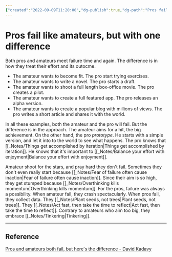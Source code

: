 ```yaml
---
{"created":"2022-09-09T11:20:00","dg-publish":true,"dg-path":"Pros fail like amateurs, but with one difference.md","permalink":"/pros-fail-like-amateurs-but-with-one-difference/","dgPassFrontmatter":true,"updated":"2024-12-22T16:24:09.249+01:00"}
---
```


# Pros fail like amateurs, but with one difference
Both pros and amateurs meet failure time and again. The difference is in how they treat their effort and its outocme.
- The amateur wants to become fit. The pro start trying exercises.
- The amateur wants to write a novel. The pro starts a draft.
- The amateur wants to shoot a full length box-office movie. The pro creates a pilot. 
- The amateur wants to create a full featured app. The pro releases an alpha version. 
- The amateur wants to create a popular blog with millions of views. The pro writes a short article and shares it with the world.

In all these examples, both the amateur and the pro will fail. But the difference is in the approach. The amateur aims for a hit, the big achievement. On the other hand, the pro *prototype*. He starts with a simple version, and let it into to the world to see what happens. The pro knows that [[_Notes/Things get accomplished by iteration\|Things get accomplished by iteration]]. He knows that it's important to [[_Notes/Balance your effort with enjoyment\|Balance your effort with enjoyment]].

Amateur shoot for the stars, and pray hard they don't fail. Sometimes they don't even really start because [[_Notes/Fear of failure often cause inaction\|Fear of failure often cause inaction]]. Since their aim is so high, they get stumped because [[_Notes/Overthinking kills momentum\|Overthinking kills momentum]].
For the pros, failure was always a possibility. 
When amateur fail, they crash spectacularly. When pros fail, they collect data. They [[_Notes/Plant seeds, not trees\|Plant seeds, not trees]]. They [[_Notes/Act fast, then take the time to reflect\|Act fast, then take the time to reflect]]. Contrary to amateurs who aim too big, they embrace [[_Notes/Tinkering\|Tinkering]].

---
## Reference
[Pros and amateurs both fail, but here's the difference - David Kadavy](https://kadavy.medium.com/pros-and-amateurs-both-fail-but-heres-the-difference-d3f5dbc8e917)